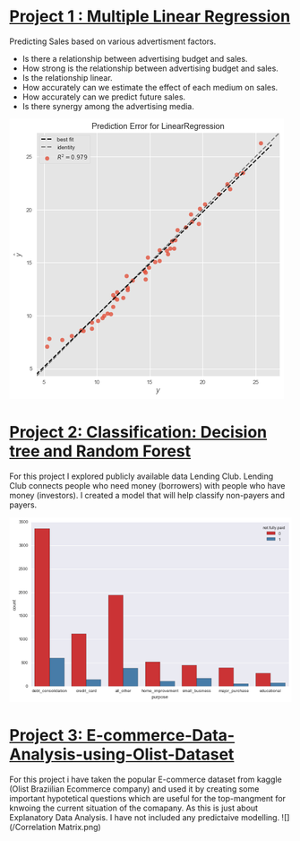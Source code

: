 # [Project 1 : Multiple Linear Regression](https://github.com/vaibhav-dutta/Multiple-Linear-Regression)
Predicting Sales based on various advertisment factors.
* Is there a relationship between advertising budget and sales.
* How strong is the relationship between advertising budget and sales.
* Is the relationship linear.
* How accurately can we estimate the effect of each medium on sales.
* How accurately can we predict future sales.
* Is there synergy among the advertising media.

![](/downloads.png)

# [Project 2: Classification: Decision tree and Random Forest](https://github.com/vaibhav-dutta/Random-Forest-and-Decision-Tree)

For this project I explored publicly available data Lending Club. Lending Club connects people who need money (borrowers) with people who have money (investors). I created a model that will help classify non-payers and payers.

![](/Image.png)

# [Project 3: E-commerce-Data-Analysis-using-Olist-Dataset](https://github.com/vaibhav-dutta/E-commerce-Data-Analysis-using-Olist-Dataset-)
For this project i have taken the popular E-commerce dataset from kaggle (Olist Braziilian Ecommerce company) and used it by creating some important hypotetical questions which are useful for the top-mangment for knwoing the current situation of the comapany. As this is just about Explanatory Data Analysis. I have not included any predictaive modelling.
![](/Correlation Matrix.png)
